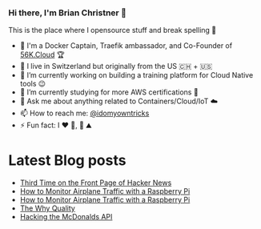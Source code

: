 ### Hi there, I'm Brian Christner 👋
This is the place where I opensource stuff and break spelling :rofl:

- 🐳 I'm a Docker Captain, Traefik ambassador, and Co-Founder of [56K.Cloud](https://56k.cloud) :trophy:
- 📍 I live in Switzerland but originally from the US :switzerland: + :us:
- 🔭 I’m currently working on building a training platform for Cloud Native tools :wink:
- 🌱 I’m currently studying for more AWS certifications :book:
- 💬 Ask me about anything related to Containers/Cloud/IoT :cloud:
- 📫 How to reach me: [@idomyowntricks](https://twitter.com/idomyowntricks)
- ⚡ Fun fact: I :heart: :bicyclist:, :ski: :mountain:

# Latest Blog posts
<!-- BLOG-POST-LIST:START -->
- [Third Time on the Front Page of Hacker News](https://brianchristner.io/thrird-time-on-front-page-of-hacker-news/)
- [How to Monitor Airplane Traffic with a Raspberry Pi](https://dev.to/vegasbrianc/how-to-monitor-airplane-traffic-with-a-raspberry-pi-109h)
- [How to Monitor Airplane Traffic with a Raspberry Pi](https://brianchristner.io/monitor-airplane-traffic-with-a-raspberry-pi/)
- [The Why Quality](https://brianchristner.io/the-why-quality/)
- [Hacking the McDonalds API](https://brianchristner.io/hacking-the-mcdonalds-api/)
<!-- BLOG-POST-LIST:END -->
